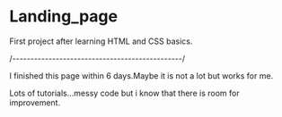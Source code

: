# Landing_page
First project after learning HTML and CSS basics.

/-----------------------------------------------/

I finished this page within 6 days.Maybe it is not a lot but works for me.

Lots of tutorials...messy code but i know that there is room for improvement.
